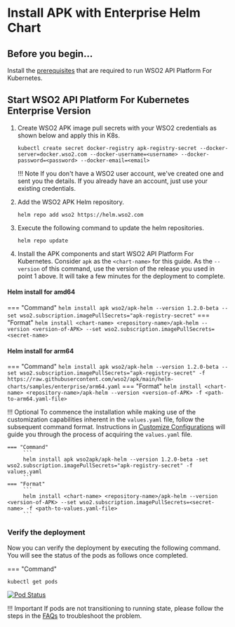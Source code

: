 # Install APK with Enterprise Helm Chart

## Before you begin...

Install the [prerequisites](../../setup/prerequisites) that are required to run WSO2 API Platform For Kubernetes.

## Start WSO2 API Platform For Kubernetes Enterprise Version

1.  Create WSO2 APK image pull secrets with your WSO2 credentials as shown below and apply
    this in K8s.

    ```console
    kubectl create secret docker-registry apk-registry-secret --docker-server=docker.wso2.com --docker-username=<username> --docker-password=<password> --docker-email=<email>
    ```

    !!! Note
        If you don't have a WSO2 user account, we've created one and sent you the details. If you already have an account, just use your existing credentials.

2. Add the WSO2 APK Helm repository.

    ```console
    helm repo add wso2 https://helm.wso2.com
    ```

3. Execute the following command to update the helm repositories.

      ```console
      helm repo update
      ```

4. Install the APK components and start WSO2 API Platform For Kubernetes. Consider ```apk``` as the ```<chart-name>``` for this guide. As the ```--version``` of this command, use the version of the release you used in point 1 above. It will take a few minutes for the deployment to complete.

#### Helm install for amd64

=== "Command"
    ```
    helm install apk wso2/apk-helm --version 1.2.0-beta --set wso2.subscription.imagePullSecrets="apk-registry-secret"
    ```
=== "Format"
    ```
    helm install <chart-name> <repository-name>/apk-helm --version <version-of-APK> --set wso2.subscription.imagePullSecrets=<secret-name>
    ```

#### Helm install for arm64

=== "Command"
    ```
    helm install apk wso2/apk-helm --version 1.2.0-beta --set wso2.subscription.imagePullSecrets="apk-registry-secret" -f https://raw.githubusercontent.com/wso2/apk/main/helm-charts/samples/enterprise/arm64.yaml
    ```
=== "Format"
    ```
    helm install <chart-name> <repository-name>/apk-helm --version <version-of-APK> -f <path-to-arm64.yaml-file>
    ```

!!! Optional
    To commence the installation while making use of the customization capabilities inherent in the `values.yaml` file, follow the subsequent command format. Instructions in [Customize Configurations](../setup/Customize-Configurations.md) will guide you through the process of acquiring the `values.yaml` file.
        
    === "Command"
         ```
         helm install apk wso2apk/apk-helm --version 1.2.0-beta -set wso2.subscription.imagePullSecrets="apk-registry-secret" -f values.yaml
         ```
    === "Format"
         ```
         helm install <chart-name> <repository-name>/apk-helm --version <version-of-APK> --set wso2.subscription.imagePullSecrets=<secret-name> -f <path-to-values.yaml-file> 
         ```

### Verify the deployment

Now you can verify the deployment by executing the following command. You will see the status of the pods as follows once completed.

=== "Command"
```
kubectl get pods
```

[![Pod Status](../assets/img/get-started/pod-status.png)](../assets/img/get-started/podstatus.png)

!!! Important
    If pods are not transitioning to running state, please follow the steps in the [FAQs](../../about-apk/FAQs/#q3-why-are-pods-not-transitioning-to-the-running-state-for-a-long-time) to troubleshoot the problem.
